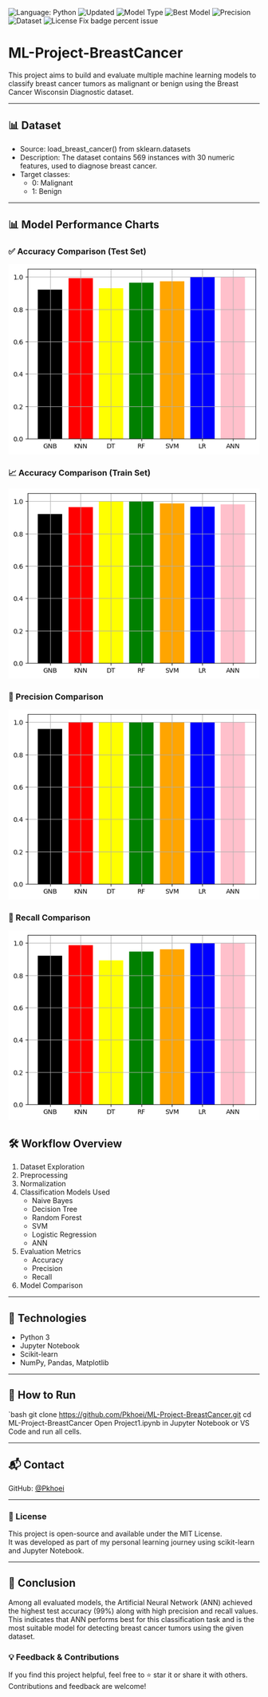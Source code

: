 ![Language: Python](https://img.shields.io/badge/Language-Python-blue)
![Updated](https://img.shields.io/badge/Updated-May_2025-success)
![Model Type](https://img.shields.io/badge/Model-Type:Classification-purple)
![Best Model](https://img.shields.io/badge/Best_Model-ANN_Accuracy:99%25-orange)
![Precision](https://img.shields.io/badge/Precision-98%25-blueviolet)
![Dataset](https://img.shields.io/badge/Dataset-Breast_Cancer_(Sklearn)-lightgrey)
![License](https://img.shields.io/badge/License-MIT-yellow)
Fix badge percent issue

# ML-Project-BreastCancer

This project aims to build and evaluate multiple machine learning models to classify breast cancer tumors as malignant or benign using the Breast Cancer Wisconsin Diagnostic dataset.

---

## 📊 Dataset

- Source: load_breast_cancer() from sklearn.datasets
- Description: The dataset contains 569 instances with 30 numeric features, used to diagnose breast cancer.
- Target classes:
  - 0: Malignant
  - 1: Benign

---

## 📊 Model Performance Charts

### ✅ Accuracy Comparison (Test Set)
![Accuracy Test](Accuracy_comparison_test.png)

### 📈 Accuracy Comparison (Train Set)
![Accuracy Train](Accuracy_comparison_train.png)

### 🎯 Precision Comparison
![Precision](Precision_comparison.png)

### 🔁 Recall Comparison
![Recall](Recall_comparison.png)

## 🛠️ Workflow Overview

1. Dataset Exploration  
2. Preprocessing  
3. Normalization  
4. Classification Models Used
   - Naive Bayes
   - Decision Tree
   - Random Forest
   - SVM
   - Logistic Regression
   - ANN
5. Evaluation Metrics
   - Accuracy  
   - Precision  
   - Recall  
6. Model Comparison

---

## 📌 Technologies

- Python 3  
- Jupyter Notebook  
- Scikit-learn  
- NumPy, Pandas, Matplotlib

---

## 🚀 How to Run

`bash
git clone https://github.com/Pkhoei/ML-Project-BreastCancer.git
cd ML-Project-BreastCancer
Open Project1.ipynb in Jupyter Notebook or VS Code and run all cells.

---

## 📬 Contact

GitHub: [@Pkhoei](https://github.com/Pkhoei)

---
### 📘 License

This project is open-source and available under the MIT License.  
It was developed as part of my personal learning journey using scikit-learn and Jupyter Notebook.

---
## 📌 Conclusion

Among all evaluated models, the Artificial Neural Network (ANN) achieved the highest test accuracy (99%) along with high precision and recall values.  
This indicates that ANN performs best for this classification task and is the most suitable model for detecting breast cancer tumors using the given dataset.
### 💡 Feedback & Contributions

If you find this project helpful, feel free to ⭐ star it or share it with others.  
Contributions and feedback are welcome!
